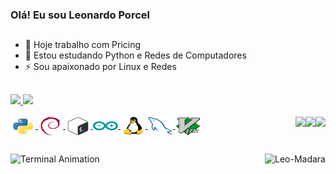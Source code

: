 ### Olá! Eu sou Leonardo Porcel

##

- 🔭 Hoje trabalho com Pricing
- 🌱 Estou estudando Python e Redes de Computadores
- ⚡ Sou apaixonado por Linux e Redes

##

<div>
  <a href="https://github.com/porcelones">
  <img height="149cm" src="https://github-readme-stats.vercel.app/api?username=porcelones&show_icons=true&theme=dracula&include_all_commits=true&count_private=true"/>
  <img height="149cm" src="https://github-readme-stats.vercel.app/api/top-langs/?username=porcelones&layout=compact&langs_count=7&theme=dracula"/>
</div>
  
  <div style="display: inline_block"><br>
    <img align="center" alt="Leo-Python" height="30" width="40" src="https://github.com/devicons/devicon/blob/master/icons/python/python-original.svg">
    <img align="center" alt="Leo-Debian" height="30" width="40" src="https://github.com/devicons/devicon/blob/master/icons/debian/debian-original.svg">
    <img align="center" alt="Leo-Bash" height="30" width="40" src="https://github.com/devicons/devicon/blob/master/icons/bash/bash-original.svg">
    <img align="center" alt="Leo-Arduino" height="30" width="40" src="https://github.com/devicons/devicon/blob/master/icons/arduino/arduino-original.svg">
    <img align="center" alt="Leo-Linux" height="30" width="40" src="https://github.com/devicons/devicon/blob/master/icons/linux/linux-original.svg">
    <img align="center" alt="Leo-MySQL" height="30" width="40" src="https://github.com/devicons/devicon/blob/master/icons/mysql/mysql-original.svg">
    <img align="center" alt="Leo-Vim" height="30" width="40" src="https://github.com/devicons/devicon/blob/master/icons/vim/vim-original.svg">
     <a href="https://instagram.com/leonardoporcel_" target="_blank"><img align="right" src="https://img.shields.io/badge/-Instagram-%23E4405F?style=for-the-badge&logo=instagram&logoColor=white" target="_blank"></a>
  <a href = "mailto:leonardoporcel2@icloud.com"><img align="right" src="https://img.shields.io/badge/-iCloud-%23333?style=for-the-badge&logo=iCloud&logoColor=white" target="_blank"></a>
  <a href="https://www.linkedin.com/in/leonardo-porcel" target="_blank"><img align="right" src="https://img.shields.io/badge/-LinkedIn-%230077B5?style=for-the-badge&logo=linkedin&logoColor=white" target="_blank"></a>
  
</div>
  
  ##
  
  <div>
 
  ![Terminal Animation](https://nbedos.github.io/termtosvg/examples/dracula.svg)
 <img align="right" alt="Leo-Madara" src="https://media.discordapp.net/attachments/857725809443733534/869969615516729344/4fadc8d915d3927102a8a7ebbfdf2ddb9d7416db_hq.gif?width=170&height=320">
</div>

